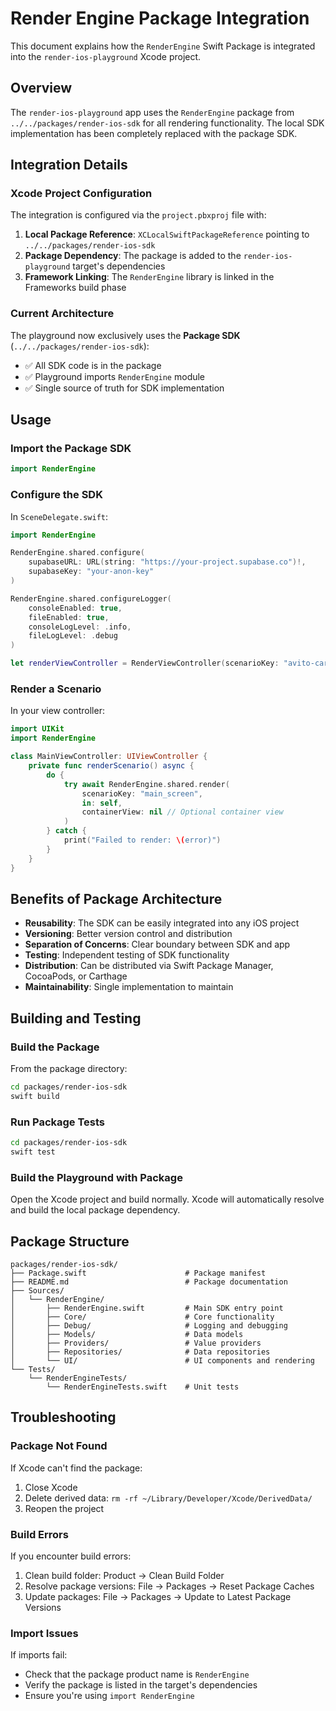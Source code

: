 # Render Engine Package Integration

This document explains how the `RenderEngine` Swift Package is integrated into the `render-ios-playground` Xcode project.

## Overview

The `render-ios-playground` app uses the `RenderEngine` package from `../../packages/render-ios-sdk` for all rendering functionality. The local SDK implementation has been completely replaced with the package SDK.

## Integration Details

### Xcode Project Configuration

The integration is configured via the `project.pbxproj` file with:

1. **Local Package Reference**: `XCLocalSwiftPackageReference` pointing to `../../packages/render-ios-sdk`
2. **Package Dependency**: The package is added to the `render-ios-playground` target's dependencies
3. **Framework Linking**: The `RenderEngine` library is linked in the Frameworks build phase

### Current Architecture

The playground now exclusively uses the **Package SDK** (`../../packages/render-ios-sdk`):

- ✅ All SDK code is in the package
- ✅ Playground imports `RenderEngine` module
- ✅ Single source of truth for SDK implementation

## Usage

### Import the Package SDK

```swift
import RenderEngine
```

### Configure the SDK

In `SceneDelegate.swift`:

```swift
import RenderEngine

RenderEngine.shared.configure(
    supabaseURL: URL(string: "https://your-project.supabase.co")!,
    supabaseKey: "your-anon-key"
)

RenderEngine.shared.configureLogger(
    consoleEnabled: true,
    fileEnabled: true,
    consoleLogLevel: .info,
    fileLogLevel: .debug
)

let renderViewController = RenderViewController(scenarioKey: "avito-cart")`
```

### Render a Scenario

In your view controller:

```swift
import UIKit
import RenderEngine

class MainViewController: UIViewController {
    private func renderScenario() async {
        do {
            try await RenderEngine.shared.render(
                scenarioKey: "main_screen",
                in: self,
                containerView: nil // Optional container view
            )
        } catch {
            print("Failed to render: \(error)")
        }
    }
}
```

## Benefits of Package Architecture

- **Reusability**: The SDK can be easily integrated into any iOS project
- **Versioning**: Better version control and distribution
- **Separation of Concerns**: Clear boundary between SDK and app
- **Testing**: Independent testing of SDK functionality
- **Distribution**: Can be distributed via Swift Package Manager, CocoaPods, or Carthage
- **Maintainability**: Single implementation to maintain

## Building and Testing

### Build the Package

From the package directory:

```bash
cd packages/render-ios-sdk
swift build
```

### Run Package Tests

```bash
cd packages/render-ios-sdk
swift test
```

### Build the Playground with Package

Open the Xcode project and build normally. Xcode will automatically resolve and build the local package dependency.

## Package Structure

```
packages/render-ios-sdk/
├── Package.swift                      # Package manifest
├── README.md                          # Package documentation
├── Sources/
│   └── RenderEngine/
│       ├── RenderEngine.swift         # Main SDK entry point
│       ├── Core/                      # Core functionality
│       ├── Debug/                     # Logging and debugging
│       ├── Models/                    # Data models
│       ├── Providers/                 # Value providers
│       ├── Repositories/              # Data repositories
│       └── UI/                        # UI components and rendering
└── Tests/
    └── RenderEngineTests/
        └── RenderEngineTests.swift    # Unit tests
```

## Troubleshooting

### Package Not Found

If Xcode can't find the package:

1. Close Xcode
2. Delete derived data: `rm -rf ~/Library/Developer/Xcode/DerivedData/`
3. Reopen the project

### Build Errors

If you encounter build errors:

1. Clean build folder: Product → Clean Build Folder
2. Resolve package versions: File → Packages → Reset Package Caches
3. Update packages: File → Packages → Update to Latest Package Versions

### Import Issues

If imports fail:

- Check that the package product name is `RenderEngine`
- Verify the package is listed in the target's dependencies
- Ensure you're using `import RenderEngine`
